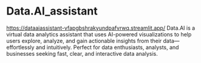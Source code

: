 # Data.AI_assistant
https://dataaiassistant-vfapgbshrakyundpafvrwq.streamlit.app/
Data.AI is a virtual data analytics assistant that uses AI-powered visualizations to help users explore, analyze, and gain actionable insights from their data—effortlessly and intuitively. Perfect for data enthusiasts, analysts, and businesses seeking fast, clear, and interactive data analysis.
